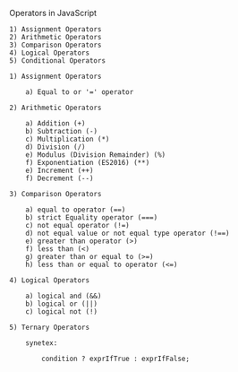 

Operators in JavaScript

	1) Assignment Operators
	2) Arithmetic Operators
	3) Comparison Operators
	4) Logical Operators
	5) Conditional Operators

	1) Assignment Operators

		a) Equal to or '=' operator

	2) Arithmetic Operators

		a) Addition (+)
		b) Subtraction (-)
		c) Multiplication (*)
		d) Division (/)
		e) Modulus (Division Remainder) (%)
		f) Exponentiation (ES2016) (**)
		e) Increment (++)
		f) Decrement (--)

	3) Comparison Operators

		a) equal to operator (==)
		b) strict Equality operator (===)
		c) not equal operator (!=)
		d) not equal value or not equal type operator (!==)
		e) greater than operator (>)
		f) less than (<)
		g) greater than or equal to (>=)
		h) less than or equal to operator (<=)

	4) Logical Operators

		a) logical and (&&)
		b) logical or (||)
		c) logical not (!)

	5) Ternary Operators

		synetex: 

			condition ? exprIfTrue : exprIfFalse;


	